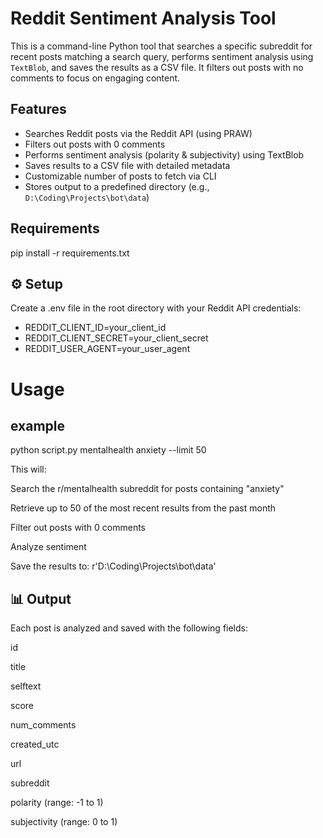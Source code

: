# Reddit Sentiment Analysis Tool

This is a command-line Python tool that searches a specific subreddit for recent posts matching a search query, performs sentiment analysis using `TextBlob`, and saves the results as a CSV file. It filters out posts with no comments to focus on engaging content.

## Features

- Searches Reddit posts via the Reddit API (using PRAW)
- Filters out posts with 0 comments
- Performs sentiment analysis (polarity & subjectivity) using TextBlob
- Saves results to a CSV file with detailed metadata
- Customizable number of posts to fetch via CLI
- Stores output to a predefined directory (e.g., `D:\Coding\Projects\bot\data`)

## Requirements
pip install -r requirements.txt 

## ⚙️ Setup
Create a .env file in the root directory with your Reddit API credentials:
- REDDIT_CLIENT_ID=your_client_id
- REDDIT_CLIENT_SECRET=your_client_secret
- REDDIT_USER_AGENT=your_user_agent


# Usage
## example
python script.py mentalhealth anxiety --limit 50

This will:

Search the r/mentalhealth subreddit for posts containing "anxiety"

Retrieve up to 50 of the most recent results from the past month

Filter out posts with 0 comments

Analyze sentiment

Save the results to:
r'D:\Coding\Projects\bot\data'

## 📊 Output
Each post is analyzed and saved with the following fields:

id

title

selftext

score

num_comments

created_utc

url

subreddit

polarity (range: -1 to 1)

subjectivity (range: 0 to 1)
